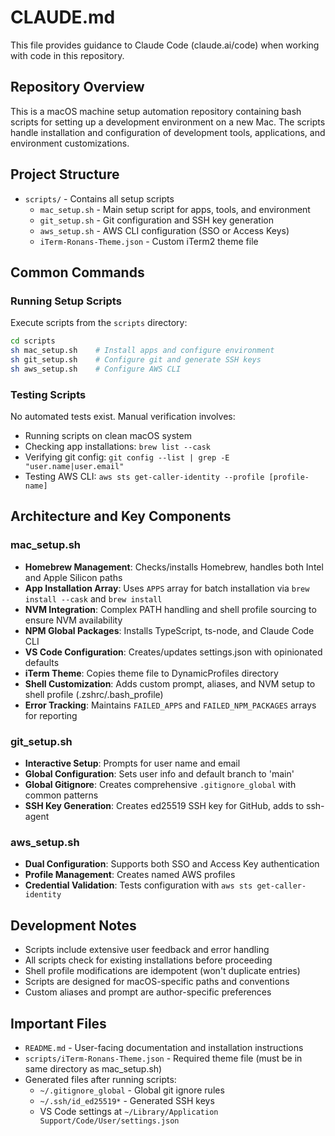 # CLAUDE.md

This file provides guidance to Claude Code (claude.ai/code) when working with code in this repository.

## Repository Overview

This is a macOS machine setup automation repository containing bash scripts for setting up a development environment on a new Mac. The scripts handle installation and configuration of development tools, applications, and environment customizations.

## Project Structure

- `scripts/` - Contains all setup scripts
  - `mac_setup.sh` - Main setup script for apps, tools, and environment
  - `git_setup.sh` - Git configuration and SSH key generation
  - `aws_setup.sh` - AWS CLI configuration (SSO or Access Keys)
  - `iTerm-Ronans-Theme.json` - Custom iTerm2 theme file

## Common Commands

### Running Setup Scripts
Execute scripts from the `scripts` directory:
```bash
cd scripts
sh mac_setup.sh    # Install apps and configure environment
sh git_setup.sh    # Configure git and generate SSH keys
sh aws_setup.sh    # Configure AWS CLI
```

### Testing Scripts
No automated tests exist. Manual verification involves:
- Running scripts on clean macOS system
- Checking app installations: `brew list --cask`
- Verifying git config: `git config --list | grep -E "user.name|user.email"`
- Testing AWS CLI: `aws sts get-caller-identity --profile [profile-name]`

## Architecture and Key Components

### mac_setup.sh
- **Homebrew Management**: Checks/installs Homebrew, handles both Intel and Apple Silicon paths
- **App Installation Array**: Uses `APPS` array for batch installation via `brew install --cask` and `brew install`
- **NVM Integration**: Complex PATH handling and shell profile sourcing to ensure NVM availability
- **NPM Global Packages**: Installs TypeScript, ts-node, and Claude Code CLI
- **VS Code Configuration**: Creates/updates settings.json with opinionated defaults
- **iTerm Theme**: Copies theme file to DynamicProfiles directory
- **Shell Customization**: Adds custom prompt, aliases, and NVM setup to shell profile (.zshrc/.bash_profile)
- **Error Tracking**: Maintains `FAILED_APPS` and `FAILED_NPM_PACKAGES` arrays for reporting

### git_setup.sh
- **Interactive Setup**: Prompts for user name and email
- **Global Configuration**: Sets user info and default branch to 'main'
- **Global Gitignore**: Creates comprehensive `.gitignore_global` with common patterns
- **SSH Key Generation**: Creates ed25519 SSH key for GitHub, adds to ssh-agent

### aws_setup.sh
- **Dual Configuration**: Supports both SSO and Access Key authentication
- **Profile Management**: Creates named AWS profiles
- **Credential Validation**: Tests configuration with `aws sts get-caller-identity`

## Development Notes

- Scripts include extensive user feedback and error handling
- All scripts check for existing installations before proceeding
- Shell profile modifications are idempotent (won't duplicate entries)
- Scripts are designed for macOS-specific paths and conventions
- Custom aliases and prompt are author-specific preferences

## Important Files

- `README.md` - User-facing documentation and installation instructions
- `scripts/iTerm-Ronans-Theme.json` - Required theme file (must be in same directory as mac_setup.sh)
- Generated files after running scripts:
  - `~/.gitignore_global` - Global git ignore rules
  - `~/.ssh/id_ed25519*` - Generated SSH keys
  - VS Code settings at `~/Library/Application Support/Code/User/settings.json`